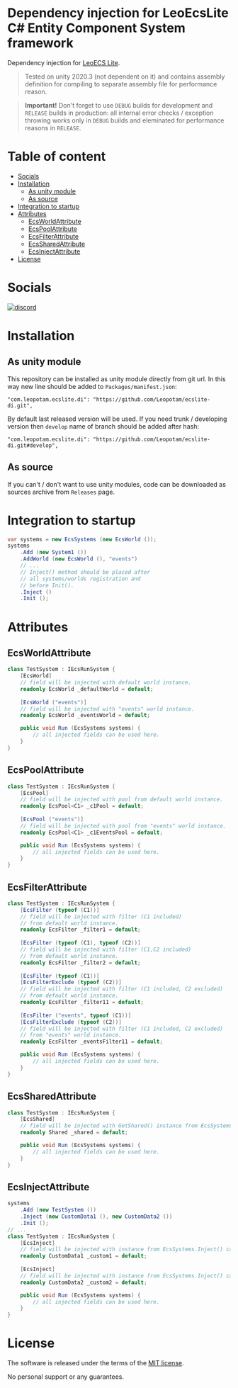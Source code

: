# Dependency injection for LeoEcsLite C# Entity Component System framework
Dependency injection for [LeoECS Lite](https://github.com/Leopotam/ecslite).

> Tested on unity 2020.3 (not dependent on it) and contains assembly definition for compiling to separate assembly file for performance reason.

> **Important!** Don't forget to use `DEBUG` builds for development and `RELEASE` builds in production: all internal error checks / exception throwing works only in `DEBUG` builds and eleminated for performance reasons in `RELEASE`.

# Table of content
* [Socials](#socials)
* [Installation](#installation)
    * [As unity module](#as-unity-module)
    * [As source](#as-source)
* [Integration to startup](#integration-to-startup)
* [Attributes](#attributes)
    * [EcsWorldAttribute](#ecsworldattribute)
    * [EcsPoolAttribute](#ecspoolattribute)
    * [EcsFilterAttribute](#ecsfilterattribute)
    * [EcsSharedAttribute](#ecssharedattribute)
    * [EcsInjectAttribute](#ecsinjectattribute)
* [License](#license)

# Socials
[![discord](https://img.shields.io/discord/404358247621853185.svg?label=enter%20to%20discord%20server&style=for-the-badge&logo=discord)](https://discord.gg/5GZVde6)

# Installation

## As unity module
This repository can be installed as unity module directly from git url. In this way new line should be added to `Packages/manifest.json`:
```
"com.leopotam.ecslite.di": "https://github.com/Leopotam/ecslite-di.git",
```
By default last released version will be used. If you need trunk / developing version then `develop` name of branch should be added after hash:
```
"com.leopotam.ecslite.di": "https://github.com/Leopotam/ecslite-di.git#develop",
```

## As source
If you can't / don't want to use unity modules, code can be downloaded as sources archive from `Releases` page.

# Integration to startup
```csharp
var systems = new EcsSystems (new EcsWorld ());
systems
    .Add (new System1 ())
    .AddWorld (new EcsWorld (), "events")
    // ...
    // Inject() method should be placed after
    // all systems/worlds registration and
    // before Init().
    .Inject ()
    .Init ();
```

# Attributes

## EcsWorldAttribute
```csharp
class TestSystem : IEcsRunSystem {
    [EcsWorld]
    // field will be injected with default world instance.
    readonly EcsWorld _defaultWorld = default;
    
    [EcsWorld ("events")]
    // field will be injected with "events" world instance.
    readonly EcsWorld _eventsWorld = default;

    public void Run (EcsSystems systems) {
        // all injected fields can be used here.
    }
}
```

## EcsPoolAttribute
```csharp
class TestSystem : IEcsRunSystem {
    [EcsPool]
    // field will be injected with pool from default world instance.
    readonly EcsPool<C1> _c1Pool = default;
    
    [EcsPool ("events")]
    // field will be injected with pool from "events" world instance.
    readonly EcsPool<C1> _c1EventsPool = default;

    public void Run (EcsSystems systems) {
        // all injected fields can be used here.
    }
}
```

## EcsFilterAttribute
```csharp
class TestSystem : IEcsRunSystem {
    [EcsFilter (typeof (C1))]
    // field will be injected with filter (C1 included)
    // from default world instance.
    readonly EcsFilter _filter1 = default;
    
    [EcsFilter (typeof (C1), typeof (C2))]
    // field will be injected with filter (C1,C2 included)
    // from default world instance.
    readonly EcsFilter _filter2 = default;
    
    [EcsFilter (typeof (C1))]
    [EcsFilterExclude (typeof (C2))]
    // field will be injected with filter (C1 included, C2 excluded)
    // from default world instance.
    readonly EcsFilter _filter11 = default;
    
    [EcsFilter ("events", typeof (C1))]
    [EcsFilterExclude (typeof (C2))]
    // field will be injected with filter (C1 included, C2 excluded)
    // from "events" world instance.
    readonly EcsFilter _eventsFilter11 = default;

    public void Run (EcsSystems systems) {
        // all injected fields can be used here.
    }
}
```

## EcsSharedAttribute
```csharp
class TestSystem : IEcsRunSystem {
    [EcsShared]
    // field will be injected with GetShared() instance from EcsSystems.
    readonly Shared _shared = default;

    public void Run (EcsSystems systems) {
        // all injected fields can be used here.
    }
}
```

## EcsInjectAttribute
```csharp
systems
    .Add (new TestSystem ())
    .Inject (new CustomData1 (), new CustomData2 ())
    .Init ();
// ...
class TestSystem : IEcsRunSystem {
    [EcsInject]
    // field will be injected with instance from EcsSystems.Inject() call.
    readonly CustomData1 _custom1 = default;
    
    [EcsInject]
    // field will be injected with instance from EcsSystems.Inject() call.
    readonly CustomData2 _custom2 = default;

    public void Run (EcsSystems systems) {
        // all injected fields can be used here.
    }
}
```

# License
The software is released under the terms of the [MIT license](./LICENSE.md).

No personal support or any guarantees.
